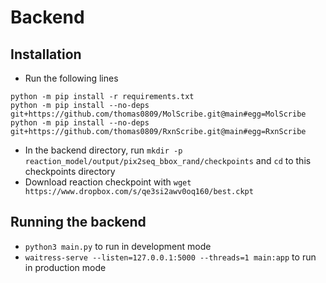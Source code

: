 # Backend

## Installation
 - Run the following lines
 ```
 python -m pip install -r requirements.txt
 python -m pip install --no-deps git+https://github.com/thomas0809/MolScribe.git@main#egg=MolScribe
 python -m pip install --no-deps git+https://github.com/thomas0809/RxnScribe.git@main#egg=RxnScribe
 ```
 - In the backend directory, run `mkdir -p reaction_model/output/pix2seq_bbox_rand/checkpoints` and `cd` to this checkpoints directory
 - Download reaction checkpoint with `wget https://www.dropbox.com/s/qe3si2awv0oq160/best.ckpt`
 
 ## Running the backend
 - `python3 main.py` to run in development mode
 - `waitress-serve --listen=127.0.0.1:5000 --threads=1 main:app` to run in production mode
 
